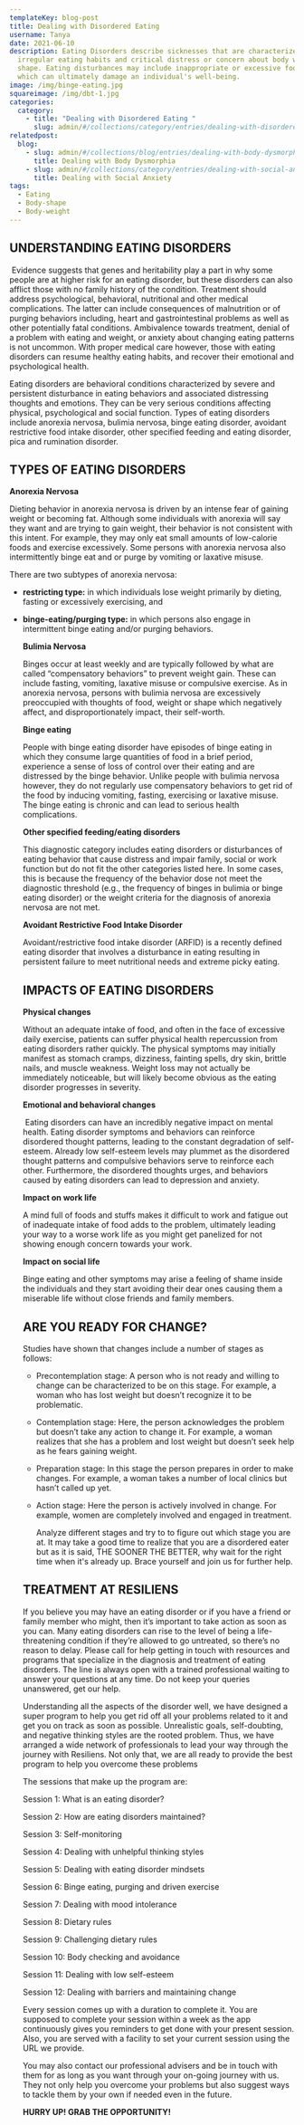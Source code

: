 ```yaml
---
templateKey: blog-post
title: Dealing with Disordered Eating
username: Tanya
date: 2021-06-10
description: Eating Disorders describe sicknesses that are characterized by
  irregular eating habits and critical distress or concern about body weight or
  shape. Eating disturbances may include inappropriate or excessive food intake
  which can ultimately damage an individual's well-being.
image: /img/binge-eating.jpg
squareimage: /img/dbt-1.jpg
categories:
  category:
    - title: "Dealing with Disordered Eating "
      slug: admin/#/collections/category/entries/dealing-with-disordered-eating
relatedpost:
  blog:
    - slug: admin/#/collections/blog/entries/dealing-with-body-dysmorphia?ref=workflow
      title: Dealing with Body Dysmorphia
    - slug: admin/#/collections/category/entries/dealing-with-social-anxiety?ref=workflow
      title: Dealing with Social Anxiety
tags:
  - Eating
  - Body-shape
  - Body-weight
---
```

<!--StartFragment-->

## **UNDERSTANDING EATING DISORDERS**

 Evidence suggests that genes and heritability play a part in why some people are at higher risk for an eating disorder, but these disorders can also afflict those with no family history of the condition. Treatment should address psychological, behavioral, nutritional and other medical complications. The latter can include consequences of malnutrition or of purging behaviors including, heart and gastrointestinal problems as well as other potentially fatal conditions. Ambivalence towards treatment, denial of a problem with eating and weight, or anxiety about changing eating patterns is not uncommon. With proper medical care however, those with eating disorders can resume healthy eating habits, and recover their emotional and psychological health.

Eating disorders are behavioral conditions characterized by severe and persistent disturbance in eating behaviors and associated distressing thoughts and emotions. They can be very serious conditions affecting physical, psychological and social function. Types of eating disorders include anorexia nervosa, bulimia nervosa, binge eating disorder, avoidant restrictive food intake disorder, other specified feeding and eating disorder, pica and rumination disorder.

## **TYPES OF EATING DISORDERS**

**Anorexia Nervosa**

Dieting behavior in anorexia nervosa is driven by an intense fear of gaining weight or becoming fat. Although some individuals with anorexia will say they want and are trying to gain weight, their behavior is not consistent with this intent. For example, they may only eat small amounts of low-calorie foods and exercise excessively. Some persons with anorexia nervosa also intermittently binge eat and or purge by vomiting or laxative misuse.

There are two subtypes of anorexia nervosa:

* **restricting type:** in which individuals lose weight primarily by dieting, fasting or excessively exercising, and
* **binge-eating/purging type:** in which persons also engage in intermittent binge eating and/or purging behaviors.

  **Bulimia Nervosa**

  Binges occur at least weekly and are typically followed by what are called “compensatory behaviors” to prevent weight gain. These can include fasting, vomiting, laxative misuse or compulsive exercise. As in anorexia nervosa, persons with bulimia nervosa are excessively preoccupied with thoughts of food, weight or shape which negatively affect, and disproportionately impact, their self-worth.

  **Binge eating**

  People with binge eating disorder have episodes of binge eating in which they consume large quantities of food in a brief period, experience a sense of loss of control over their eating and are distressed by the binge behavior. Unlike people with bulimia nervosa however, they do not regularly use compensatory behaviors to get rid of the food by inducing vomiting, fasting, exercising or laxative misuse. The binge eating is chronic and can lead to serious health complications.

  **Other specified feeding/eating disorders**

  This diagnostic category includes eating disorders or disturbances of eating behavior that cause distress and impair family, social or work function but do not fit the other categories listed here. In some cases, this is because the frequency of the behavior dose not meet the diagnostic threshold (e.g., the frequency of binges in bulimia or binge eating disorder) or the weight criteria for the diagnosis of anorexia nervosa are not met.

  **Avoidant Restrictive Food Intake Disorder**

  Avoidant/restrictive food intake disorder (ARFID) is a recently defined eating disorder that involves a disturbance in eating resulting in persistent failure to meet nutritional needs and extreme picky eating. 

  ## **IMPACTS OF EATING DISORDERS**

  **Physical changes**

  Without an adequate intake of food, and often in the face of excessive daily exercise, patients can suffer physical health repercussion from eating disorders rather quickly. The physical symptoms may initially manifest as stomach cramps, dizziness, fainting spells, dry skin, brittle nails, and muscle weakness. Weight loss may not actually be immediately noticeable, but will likely become obvious as the eating disorder progresses in severity.

  **Emotional and behavioral changes**

   Eating disorders can have an incredibly negative impact on mental health. Eating disorder symptoms and behaviors can reinforce disordered thought patterns, leading to the constant degradation of self-esteem. Already low self-esteem levels may plummet as the disordered thought patterns and compulsive behaviors serve to reinforce each other. Furthermore, the disordered thoughts urges, and behaviors caused by eating disorders can lead to depression and anxiety.

  **Impact on work life**

  A mind full of foods and stuffs makes it difficult to work and fatigue out of inadequate intake of food adds to the problem, ultimately leading your way to a worse work life as you might get panelized for not showing enough concern towards your work.

  **Impact on social life**

  Binge eating and other symptoms may arise a feeling of shame inside the individuals and they start avoiding their dear ones causing them a miserable life without close friends and family members.

  ## **ARE YOU READY FOR CHANGE?**

  Studies have shown that changes include a number of stages as follows:

  * Precontemplation stage: A person who is not ready and willing to change can be characterized to be on this stage. For example, a woman who has lost weight but doesn’t recognize it to be problematic.
  * Contemplation stage: Here, the person acknowledges the problem but doesn’t take any action to change it. For example, a woman realizes that she has a problem and lost weight but doesn’t seek help as he fears gaining weight.
  * Preparation stage: In this stage the person prepares in order to make changes. For example, a woman takes a number of local clinics but hasn’t called up yet.
  * Action stage: Here the person is actively involved in change. For example, women are completely involved and engaged in treatment.

    Analyze different stages and try to to figure out which stage you are at. It may take a good time to realize that you are a disordered eater but as it is said, THE SOONER THE BETTER, why wait for the right time when it's already up. Brace yourself and join us for further help.

  ## **TREATMENT AT RESILIENS**

  If you believe you may have an eating disorder or if you have a friend or family member who might, then it’s important to take action as soon as you can. Many eating disorders can rise to the level of being a life-threatening condition if they’re allowed to go untreated, so there’s no reason to delay. Please call for help getting in touch with resources and programs  that specialize in the diagnosis and treatment of eating disorders. The line is always open with a trained professional waiting to answer your questions at any time. Do not keep your queries unanswered, get our help.

  Understanding all the aspects of the disorder well, we have designed a super program to help you get rid off all your problems related to it and get you on track as soon as possible. Unrealistic goals, self-doubting, and negative thinking styles are the rooted problem. Thus, we have arranged a wide network of professionals to lead your way through the journey with Resiliens. Not only that, we are all ready to provide the best program to help you overcome these problems

  The sessions that make up the program are: 

  Session 1: What is an eating disorder?

  Session 2: How are eating disorders maintained?

  Session 3: Self-monitoring

  Session 4: Dealing with unhelpful thinking styles

  Session 5: Dealing with eating disorder mindsets

  Session 6: Binge eating, purging and driven exercise

  Session 7: Dealing with mood intolerance

  Session 8: Dietary rules

  Session 9: Challenging dietary rules

  Session 10: Body checking and avoidance

  Session 11: Dealing with low self-esteem

  Session 12: Dealing with barriers and maintaining change

  Every session comes up with a duration to complete it. You are supposed to complete your session within a week as the app continuously gives you reminders to get done with your present session. Also, you are served with a facility to set your current session using the URL we provide.

  You may also contact our professional advisers and be in touch with them for as long as you want through your on-going journey with us. They not only help you overcome your problems but also suggest ways to tackle them by your own if needed even in the future.

  **HURRY UP! GRAB THE OPPORTUNITY!**

<!--EndFragment-->